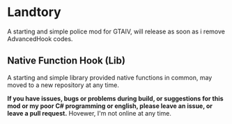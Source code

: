 # Landtory
A starting and simple police mod for GTAIV, will release as soon as i remove AdvancedHook codes.

## Native Function Hook (Lib)
A starting and simple library provided native functions in common, may moved to a new repository at any time.

**If you have issues, bugs or problems during build, or suggestions for this mod or my poor C# programming or english, please leave an issue, or leave a pull request.** Hovewer, I'm not online at any time.
